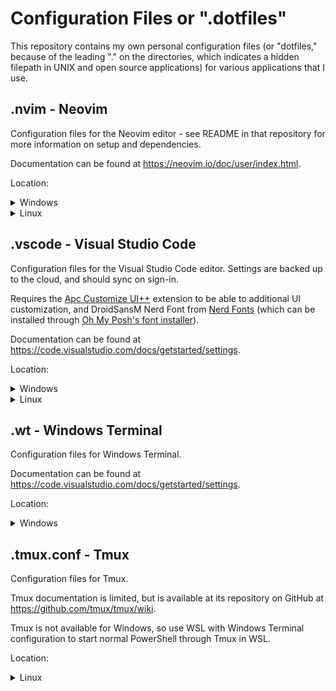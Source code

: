 # Configuration Files or ".dotfiles"
This repository contains my own personal configuration files (or "dotfiles," because of the leading "." on the directories, which indicates a hidden filepath in UNIX and open source applications) for various applications that I use.

## .nvim - Neovim

Configuration files for the Neovim editor - see README in that repository for more information on setup and dependencies.

Documentation can be found at https://neovim.io/doc/user/index.html.

Location:
<details>
<summary>Windows</summary>
"%LocalAppData%\nvim"
</details>
<details>
<summary>Linux</summary>
"$HOME/.config/nvim"
</details>

## .vscode - Visual Studio Code

Configuration files for the Visual Studio Code editor. Settings are backed up to the cloud, and should sync on sign-in.

Requires the [Apc Customize UI++](https://marketplace.visualstudio.com/items?itemName=drcika.apc-extension) extension to
be able to additional UI customization, and DroidSansM Nerd Font from [Nerd Fonts](https://www.nerdfonts.com/font-downloads)
(which can be installed through [Oh My Posh's font installer](https://ohmyposh.dev/docs/installation/fonts)).

Documentation can be found at https://code.visualstudio.com/docs/getstarted/settings.

Location:
<details>
<summary>Windows</summary>
"%AppData%\Code\User\settings.json"
</details>
<details>
<summary>Linux</summary>
"$HOME/.config/Code/User/settings.json"
</details>

## .wt - Windows Terminal

Configuration files for Windows Terminal.

Documentation can be found at https://code.visualstudio.com/docs/getstarted/settings.

Location:
<details>
<summary>Windows</summary>
"%LocalAppData%\Packages\Microsoft.WindowsTerminal_8wekyb3d8bbwe\LocalState\settings.json"
</details>

## .tmux.conf - Tmux

Configuration files for Tmux.

Tmux documentation is limited, but is available at its repository on GitHub at https://github.com/tmux/tmux/wiki.

Tmux is not available for Windows, so use WSL with Windows Terminal configuration to start normal PowerShell
through Tmux in WSL.

Location:
<details>
<summary>Linux</summary>
"%LocalAppData%\Packages\Microsoft.WindowsTerminal_8wekyb3d8bbwe\LocalState\settings.json"
</details>
